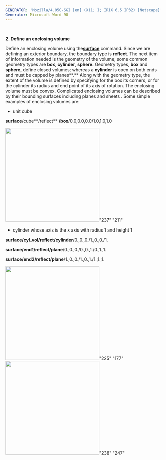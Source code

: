 ```yaml
---
GENERATOR: 'Mozilla/4.05C-SGI [en] (X11; I; IRIX 6.5 IP32) [Netscape]'
Generator: Microsoft Word 98
---
```


 

 **2. Define an enclosing volume**

Define an enclosing volume using the[**surface**](SURFACE.md) command.
Since we are defining an exterior boundary, the boundary type is
**reflect**. The next item of information needed is the geometry of the
volume; some common geometry types are **box**, **cylinder**,
**sphere.** Geometry types, **box** and **sphere,** define closed
volumes; whereas a **cylinder** is open on both ends and must be capped
by planes**.** Along with the geometry type, the extent of the volume is
defined by specifying for the box its corners, or for the cylinder its
radius and end point of its axis of rotation. The enclosing volume must
be convex. Complicated enclosing volumes can be described by their
bounding surfaces including planes and sheets . Some simple examples of
enclosing volumes are:


* unit cube

**surface**/cube**/reflect** **/box**/0.0,0.0,0.0/1.0,1.0,1.0

<img height="300" width="300" src="Image219.gif">"237" "211"


* cylinder whose axis is the x axis with radius 1 and height 1

**surface/cyl\_vol/reflect/cylinder**/0.,0.,0./1.,0.,0./1.

**surface/end1/reflect/plane**/0.,0.,0./0.,0.,1./0.,1.,1.

**surface/end2/reflect/plane**/1.,0.,0./1.,0.,1./1.,1.,1.

<img height="300" width="300" src="Image220.gif">"225" "177"<img height="300" width="300" src="Image221.gif">"238"
"247"
